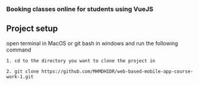 ### Booking classes online for students using VueJS

## Project setup

open terminal in MacOS or git bash in windows and run the following command

```
1. cd to the directory you want to clone the project in
```

```
2. git clone https://github.com/MHMDHIDR/web-based-mobile-app-course-work-1.git
```
